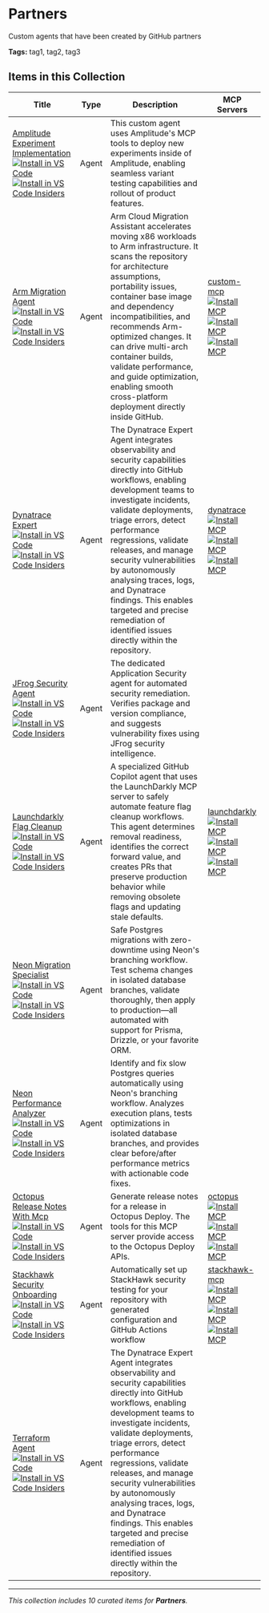 # Partners

Custom agents that have been created by GitHub partners

**Tags:** tag1, tag2, tag3

## Items in this Collection

| Title | Type | Description | MCP Servers |
| ----- | ---- | ----------- | ----------- |
| [Amplitude Experiment Implementation](../agents/amplitude-experiment-implementation.agent.md)<br />[![Install in VS Code](https://img.shields.io/badge/VS_Code-Install-0098FF?style=flat-square&logo=visualstudiocode&logoColor=white)](https://aka.ms/awesome-copilot/install/agent?url=vscode%3Achat-agent%2Finstall%3Furl%3Dhttps%3A%2F%2Fraw.githubusercontent.com%2Fgithub%2Fawesome-copilot%2Fmain%2Fagents%2Famplitude-experiment-implementation.agent.md)<br />[![Install in VS Code Insiders](https://img.shields.io/badge/VS_Code_Insiders-Install-24bfa5?style=flat-square&logo=visualstudiocode&logoColor=white)](https://aka.ms/awesome-copilot/install/agent?url=vscode-insiders%3Achat-agent%2Finstall%3Furl%3Dhttps%3A%2F%2Fraw.githubusercontent.com%2Fgithub%2Fawesome-copilot%2Fmain%2Fagents%2Famplitude-experiment-implementation.agent.md) | Agent | This custom agent uses Amplitude's MCP tools to deploy new experiments inside of Amplitude, enabling seamless variant testing capabilities and rollout of product features. |  |
| [Arm Migration Agent](../agents/arm-migration.agent.md)<br />[![Install in VS Code](https://img.shields.io/badge/VS_Code-Install-0098FF?style=flat-square&logo=visualstudiocode&logoColor=white)](https://aka.ms/awesome-copilot/install/agent?url=vscode%3Achat-agent%2Finstall%3Furl%3Dhttps%3A%2F%2Fraw.githubusercontent.com%2Fgithub%2Fawesome-copilot%2Fmain%2Fagents%2Farm-migration.agent.md)<br />[![Install in VS Code Insiders](https://img.shields.io/badge/VS_Code_Insiders-Install-24bfa5?style=flat-square&logo=visualstudiocode&logoColor=white)](https://aka.ms/awesome-copilot/install/agent?url=vscode-insiders%3Achat-agent%2Finstall%3Furl%3Dhttps%3A%2F%2Fraw.githubusercontent.com%2Fgithub%2Fawesome-copilot%2Fmain%2Fagents%2Farm-migration.agent.md) | Agent | Arm Cloud Migration Assistant accelerates moving x86 workloads to Arm infrastructure. It scans the repository for architecture assumptions, portability issues, container base image and dependency incompatibilities, and recommends Arm-optimized changes. It can drive multi-arch container builds, validate performance, and guide optimization, enabling smooth cross-platform deployment directly inside GitHub. | [custom-mcp](https://github.com/mcp/custom-mcp/mcp-server)<br />[![Install MCP](https://img.shields.io/badge/Install-VS_Code-0098FF?style=flat-square)](https://aka.ms/awesome-copilot/install/mcp-vscode?vscode:mcp/by-name/custom-mcp/mcp-server)<br />[![Install MCP](https://img.shields.io/badge/Install-VS_Code_Insiders-24bfa5?style=flat-square)](https://aka.ms/awesome-copilot/install/mcp-vscode?vscode-insiders:mcp/by-name/custom-mcp/mcp-server)<br />[![Install MCP](https://img.shields.io/badge/Install-Visual_Studio-C16FDE?style=flat-square)](https://aka.ms/awesome-copilot/install/mcp-visualstudio?vscode:mcp/by-name/custom-mcp/mcp-server) |
| [Dynatrace Expert](../agents/dynatrace-expert.agent.md)<br />[![Install in VS Code](https://img.shields.io/badge/VS_Code-Install-0098FF?style=flat-square&logo=visualstudiocode&logoColor=white)](https://aka.ms/awesome-copilot/install/agent?url=vscode%3Achat-agent%2Finstall%3Furl%3Dhttps%3A%2F%2Fraw.githubusercontent.com%2Fgithub%2Fawesome-copilot%2Fmain%2Fagents%2Fdynatrace-expert.agent.md)<br />[![Install in VS Code Insiders](https://img.shields.io/badge/VS_Code_Insiders-Install-24bfa5?style=flat-square&logo=visualstudiocode&logoColor=white)](https://aka.ms/awesome-copilot/install/agent?url=vscode-insiders%3Achat-agent%2Finstall%3Furl%3Dhttps%3A%2F%2Fraw.githubusercontent.com%2Fgithub%2Fawesome-copilot%2Fmain%2Fagents%2Fdynatrace-expert.agent.md) | Agent | The Dynatrace Expert Agent integrates observability and security capabilities directly into GitHub workflows, enabling development teams to investigate incidents, validate deployments, triage errors, detect performance regressions, validate releases, and manage security vulnerabilities by autonomously analysing traces, logs, and Dynatrace findings. This enables targeted and precise remediation of identified issues directly within the repository. | [dynatrace](https://github.com/mcp/dynatrace/mcp-server)<br />[![Install MCP](https://img.shields.io/badge/Install-VS_Code-0098FF?style=flat-square)](https://aka.ms/awesome-copilot/install/mcp-vscode?vscode:mcp/by-name/dynatrace/mcp-server)<br />[![Install MCP](https://img.shields.io/badge/Install-VS_Code_Insiders-24bfa5?style=flat-square)](https://aka.ms/awesome-copilot/install/mcp-vscode?vscode-insiders:mcp/by-name/dynatrace/mcp-server)<br />[![Install MCP](https://img.shields.io/badge/Install-Visual_Studio-C16FDE?style=flat-square)](https://aka.ms/awesome-copilot/install/mcp-visualstudio?vscode:mcp/by-name/dynatrace/mcp-server) |
| [JFrog Security Agent](../agents/jfrog-sec.agent.md)<br />[![Install in VS Code](https://img.shields.io/badge/VS_Code-Install-0098FF?style=flat-square&logo=visualstudiocode&logoColor=white)](https://aka.ms/awesome-copilot/install/agent?url=vscode%3Achat-agent%2Finstall%3Furl%3Dhttps%3A%2F%2Fraw.githubusercontent.com%2Fgithub%2Fawesome-copilot%2Fmain%2Fagents%2Fjfrog-sec.agent.md)<br />[![Install in VS Code Insiders](https://img.shields.io/badge/VS_Code_Insiders-Install-24bfa5?style=flat-square&logo=visualstudiocode&logoColor=white)](https://aka.ms/awesome-copilot/install/agent?url=vscode-insiders%3Achat-agent%2Finstall%3Furl%3Dhttps%3A%2F%2Fraw.githubusercontent.com%2Fgithub%2Fawesome-copilot%2Fmain%2Fagents%2Fjfrog-sec.agent.md) | Agent | The dedicated Application Security agent for automated security remediation. Verifies package and version compliance, and suggests vulnerability fixes using JFrog security intelligence. |  |
| [Launchdarkly Flag Cleanup](../agents/launchdarkly-flag-cleanup.agent.md)<br />[![Install in VS Code](https://img.shields.io/badge/VS_Code-Install-0098FF?style=flat-square&logo=visualstudiocode&logoColor=white)](https://aka.ms/awesome-copilot/install/agent?url=vscode%3Achat-agent%2Finstall%3Furl%3Dhttps%3A%2F%2Fraw.githubusercontent.com%2Fgithub%2Fawesome-copilot%2Fmain%2Fagents%2Flaunchdarkly-flag-cleanup.agent.md)<br />[![Install in VS Code Insiders](https://img.shields.io/badge/VS_Code_Insiders-Install-24bfa5?style=flat-square&logo=visualstudiocode&logoColor=white)](https://aka.ms/awesome-copilot/install/agent?url=vscode-insiders%3Achat-agent%2Finstall%3Furl%3Dhttps%3A%2F%2Fraw.githubusercontent.com%2Fgithub%2Fawesome-copilot%2Fmain%2Fagents%2Flaunchdarkly-flag-cleanup.agent.md) | Agent | A specialized GitHub Copilot agent that uses the LaunchDarkly MCP server to safely automate feature flag cleanup workflows. This agent determines removal readiness, identifies the correct forward value, and creates PRs that preserve production behavior while removing obsolete flags and updating stale defaults. | [launchdarkly](https://github.com/mcp/launchdarkly/mcp-server)<br />[![Install MCP](https://img.shields.io/badge/Install-VS_Code-0098FF?style=flat-square)](https://aka.ms/awesome-copilot/install/mcp-vscode?vscode:mcp/by-name/launchdarkly/mcp-server)<br />[![Install MCP](https://img.shields.io/badge/Install-VS_Code_Insiders-24bfa5?style=flat-square)](https://aka.ms/awesome-copilot/install/mcp-vscode?vscode-insiders:mcp/by-name/launchdarkly/mcp-server)<br />[![Install MCP](https://img.shields.io/badge/Install-Visual_Studio-C16FDE?style=flat-square)](https://aka.ms/awesome-copilot/install/mcp-visualstudio?vscode:mcp/by-name/launchdarkly/mcp-server) |
| [Neon Migration Specialist](../agents/neon-migration-specialist.agent.md)<br />[![Install in VS Code](https://img.shields.io/badge/VS_Code-Install-0098FF?style=flat-square&logo=visualstudiocode&logoColor=white)](https://aka.ms/awesome-copilot/install/agent?url=vscode%3Achat-agent%2Finstall%3Furl%3Dhttps%3A%2F%2Fraw.githubusercontent.com%2Fgithub%2Fawesome-copilot%2Fmain%2Fagents%2Fneon-migration-specialist.agent.md)<br />[![Install in VS Code Insiders](https://img.shields.io/badge/VS_Code_Insiders-Install-24bfa5?style=flat-square&logo=visualstudiocode&logoColor=white)](https://aka.ms/awesome-copilot/install/agent?url=vscode-insiders%3Achat-agent%2Finstall%3Furl%3Dhttps%3A%2F%2Fraw.githubusercontent.com%2Fgithub%2Fawesome-copilot%2Fmain%2Fagents%2Fneon-migration-specialist.agent.md) | Agent | Safe Postgres migrations with zero-downtime using Neon's branching workflow. Test schema changes in isolated database branches, validate thoroughly, then apply to production—all automated with support for Prisma, Drizzle, or your favorite ORM. |  |
| [Neon Performance Analyzer](../agents/neon-optimization-analyzer.agent.md)<br />[![Install in VS Code](https://img.shields.io/badge/VS_Code-Install-0098FF?style=flat-square&logo=visualstudiocode&logoColor=white)](https://aka.ms/awesome-copilot/install/agent?url=vscode%3Achat-agent%2Finstall%3Furl%3Dhttps%3A%2F%2Fraw.githubusercontent.com%2Fgithub%2Fawesome-copilot%2Fmain%2Fagents%2Fneon-optimization-analyzer.agent.md)<br />[![Install in VS Code Insiders](https://img.shields.io/badge/VS_Code_Insiders-Install-24bfa5?style=flat-square&logo=visualstudiocode&logoColor=white)](https://aka.ms/awesome-copilot/install/agent?url=vscode-insiders%3Achat-agent%2Finstall%3Furl%3Dhttps%3A%2F%2Fraw.githubusercontent.com%2Fgithub%2Fawesome-copilot%2Fmain%2Fagents%2Fneon-optimization-analyzer.agent.md) | Agent | Identify and fix slow Postgres queries automatically using Neon's branching workflow. Analyzes execution plans, tests optimizations in isolated database branches, and provides clear before/after performance metrics with actionable code fixes. |  |
| [Octopus Release Notes With Mcp](../agents/octopus-deploy-release-notes-mcp.agent.md)<br />[![Install in VS Code](https://img.shields.io/badge/VS_Code-Install-0098FF?style=flat-square&logo=visualstudiocode&logoColor=white)](https://aka.ms/awesome-copilot/install/agent?url=vscode%3Achat-agent%2Finstall%3Furl%3Dhttps%3A%2F%2Fraw.githubusercontent.com%2Fgithub%2Fawesome-copilot%2Fmain%2Fagents%2Foctopus-deploy-release-notes-mcp.agent.md)<br />[![Install in VS Code Insiders](https://img.shields.io/badge/VS_Code_Insiders-Install-24bfa5?style=flat-square&logo=visualstudiocode&logoColor=white)](https://aka.ms/awesome-copilot/install/agent?url=vscode-insiders%3Achat-agent%2Finstall%3Furl%3Dhttps%3A%2F%2Fraw.githubusercontent.com%2Fgithub%2Fawesome-copilot%2Fmain%2Fagents%2Foctopus-deploy-release-notes-mcp.agent.md) | Agent | Generate release notes for a release in Octopus Deploy. The tools for this MCP server provide access to the Octopus Deploy APIs. | [octopus](https://github.com/mcp/octopus/mcp-server)<br />[![Install MCP](https://img.shields.io/badge/Install-VS_Code-0098FF?style=flat-square)](https://aka.ms/awesome-copilot/install/mcp-vscode?vscode:mcp/by-name/octopus/mcp-server)<br />[![Install MCP](https://img.shields.io/badge/Install-VS_Code_Insiders-24bfa5?style=flat-square)](https://aka.ms/awesome-copilot/install/mcp-vscode?vscode-insiders:mcp/by-name/octopus/mcp-server)<br />[![Install MCP](https://img.shields.io/badge/Install-Visual_Studio-C16FDE?style=flat-square)](https://aka.ms/awesome-copilot/install/mcp-visualstudio?vscode:mcp/by-name/octopus/mcp-server) |
| [Stackhawk Security Onboarding](../agents/stackhawk-security-onboarding.agent.md)<br />[![Install in VS Code](https://img.shields.io/badge/VS_Code-Install-0098FF?style=flat-square&logo=visualstudiocode&logoColor=white)](https://aka.ms/awesome-copilot/install/agent?url=vscode%3Achat-agent%2Finstall%3Furl%3Dhttps%3A%2F%2Fraw.githubusercontent.com%2Fgithub%2Fawesome-copilot%2Fmain%2Fagents%2Fstackhawk-security-onboarding.agent.md)<br />[![Install in VS Code Insiders](https://img.shields.io/badge/VS_Code_Insiders-Install-24bfa5?style=flat-square&logo=visualstudiocode&logoColor=white)](https://aka.ms/awesome-copilot/install/agent?url=vscode-insiders%3Achat-agent%2Finstall%3Furl%3Dhttps%3A%2F%2Fraw.githubusercontent.com%2Fgithub%2Fawesome-copilot%2Fmain%2Fagents%2Fstackhawk-security-onboarding.agent.md) | Agent | Automatically set up StackHawk security testing for your repository with generated configuration and GitHub Actions workflow | [stackhawk-mcp](https://github.com/mcp/stackhawk-mcp/mcp-server)<br />[![Install MCP](https://img.shields.io/badge/Install-VS_Code-0098FF?style=flat-square)](https://aka.ms/awesome-copilot/install/mcp-vscode?vscode:mcp/by-name/stackhawk-mcp/mcp-server)<br />[![Install MCP](https://img.shields.io/badge/Install-VS_Code_Insiders-24bfa5?style=flat-square)](https://aka.ms/awesome-copilot/install/mcp-vscode?vscode-insiders:mcp/by-name/stackhawk-mcp/mcp-server)<br />[![Install MCP](https://img.shields.io/badge/Install-Visual_Studio-C16FDE?style=flat-square)](https://aka.ms/awesome-copilot/install/mcp-visualstudio?vscode:mcp/by-name/stackhawk-mcp/mcp-server) |
| [Terraform Agent](../agents/terraform.agent.md)<br />[![Install in VS Code](https://img.shields.io/badge/VS_Code-Install-0098FF?style=flat-square&logo=visualstudiocode&logoColor=white)](https://aka.ms/awesome-copilot/install/agent?url=vscode%3Achat-agent%2Finstall%3Furl%3Dhttps%3A%2F%2Fraw.githubusercontent.com%2Fgithub%2Fawesome-copilot%2Fmain%2Fagents%2Fterraform.agent.md)<br />[![Install in VS Code Insiders](https://img.shields.io/badge/VS_Code_Insiders-Install-24bfa5?style=flat-square&logo=visualstudiocode&logoColor=white)](https://aka.ms/awesome-copilot/install/agent?url=vscode-insiders%3Achat-agent%2Finstall%3Furl%3Dhttps%3A%2F%2Fraw.githubusercontent.com%2Fgithub%2Fawesome-copilot%2Fmain%2Fagents%2Fterraform.agent.md) | Agent | The Dynatrace Expert Agent integrates observability and security capabilities directly into GitHub workflows, enabling development teams to investigate incidents, validate deployments, triage errors, detect performance regressions, validate releases, and manage security vulnerabilities by autonomously analysing traces, logs, and Dynatrace findings. This enables targeted and precise remediation of identified issues directly within the repository. |  |

---
*This collection includes 10 curated items for **Partners**.*